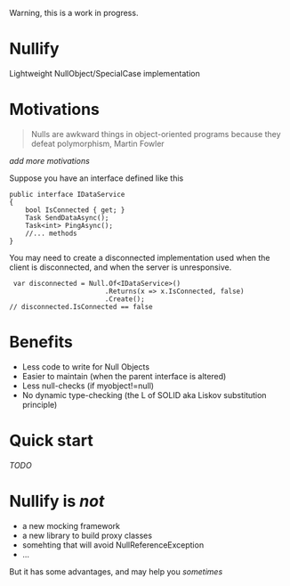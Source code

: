 Warning, this is a work in progress.

# Nullify
Lightweight NullObject/SpecialCase implementation

# Motivations
> Nulls are awkward things in object-oriented programs because they defeat polymorphism, Martin Fowler

*add more motivations*

Suppose you have an interface defined like this
```
public interface IDataService
{
    bool IsConnected { get; }
    Task SendDataAsync();
    Task<int> PingAsync();
    //... methods
}
```
You may need to create a disconnected implementation used when the client is disconnected, and when the server is unresponsive.
```
 var disconnected = Null.Of<IDataService>()
                        .Returns(x => x.IsConnected, false)
                        .Create();
// disconnected.IsConnected == false
```
# Benefits
- Less code to write for Null Objects
- Easier to maintain (when the parent interface is altered)
- Less null-checks (if myobject!=null)
- No dynamic type-checking (the L of SOLID aka Liskov substitution principle)

# Quick start
*TODO*

# Nullify is *not*
- a new mocking framework
- a new library to build proxy classes 
- somehting that will avoid NullReferenceException
- ...

But it has some advantages, and may help you _sometimes_

